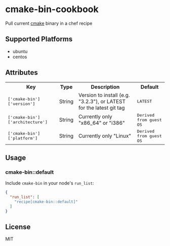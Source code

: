 # cmake-bin-cookbook

Pull current [cmake](http://www.cmake.org/) binary in a chef recipe

## Supported Platforms

* ubuntu
* centos

## Attributes

<table>
  <tr>
    <th>Key</th>
    <th>Type</th>
    <th>Description</th>
    <th>Default</th>
  </tr>
  <tr>
    <td><tt>['cmake-bin']['version']</tt></td>
    <td>String</td>
    <td>Version to install (e.g. "3.2.3"), or LATEST for the latest git tag</td>
    <td><tt>LATEST</tt></td>
  </tr>
  <tr>
    <td><tt>['cmake-bin']['architecture']</tt></td>
    <td>String</td>
    <td>Currently only "x86_64" or "i386"</td>
    <td><tt>Derived from guest OS</tt></td>
  </tr>
  <tr>
    <td><tt>['cmake-bin']['platform']</tt></td>
    <td>String</td>
    <td>Currently only "Linux"</td>
    <td><tt>Derived from guest OS</tt></td>
  </tr>
</table>

## Usage

### cmake-bin::default

Include `cmake-bin` in your node's `run_list`:

```json
{
  "run_list": [
    "recipe[cmake-bin::default]"
  ]
}
```

## License

MIT
